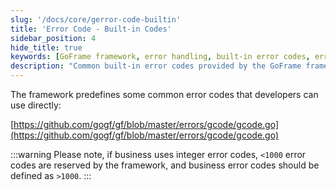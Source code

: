 ```yaml
---
slug: '/docs/core/gerror-code-builtin'
title: 'Error Code - Built-in Codes'
sidebar_position: 4
hide_title: true
keywords: [GoFrame framework, error handling, built-in error codes, error code definition, business error codes, gcode, GoFrame, framework reserved, error code usage, integer error codes]
description: "Common built-in error codes provided by the GoFrame framework for developers to use directly. Note that business-used integer error codes should be defined greater than 1000 to avoid conflict with framework-reserved error codes. A link to the error code definition file is provided to help developers better handle and use error codes."
---
```


The framework predefines some common error codes that developers can use directly:

[https://github.com/gogf/gf/blob/master/errors/gcode/gcode.go](https://github.com/gogf/gf/blob/master/errors/gcode/gcode.go)

:::warning
Please note, if business uses integer error codes, `<1000` error codes are reserved by the framework, and business error codes should be defined as `>1000`.
:::